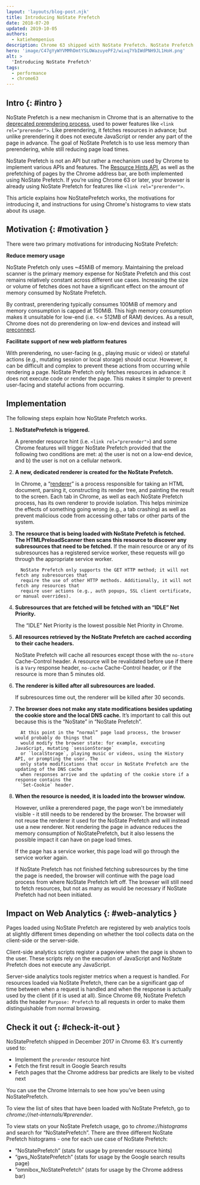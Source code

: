```yaml
---
layout: 'layouts/blog-post.njk'
title: Introducing NoState Prefetch
date: 2018-07-20
updated: 2019-10-05
authors:
  - katiehempenius
description: Chrome 63 shipped with NoState Prefetch. NoState Prefetch is a mechanism for fetching resources in advance that uses less memory than the deprecated prerendering process.
hero: 'image/C47gYyWYVMMhDmtYSLOWazuyePF2/wixq7YbIWdPNH9JL1HoH.png'
alt: >
  'Introducing NoState Prefetch'
tags:
  - performance
  - chrome63
---
```


## Intro {: #intro }

NoState Prefetch is a new mechanism in Chrome that is an alternative to the [deprecated
prerendering process](https://groups.google.com/a/chromium.org/forum/m/#!msg/Blink-dev/0nSxuuv9bBw/l0pN2tUjCQAJ), used to power features like `<link rel="prerender">`. Like prerendering, it fetches resources in advance; but unlike prerendering
it does not execute JavaScript or render any part of the page in advance. The goal of NoState
Prefetch is to use less memory than prerendering, while still reducing page load times.

NoState Prefetch is not an API but rather a mechanism used by Chrome to implement various APIs
and features. The [Resource Hints API](https://www.w3.org/TR/resource-hints/), as well as the
prefetching of pages by the Chrome address bar, are both
implemented using NoState Prefetch. If you’re using Chrome 63 or later, your browser is already
using NoState Prefetch for features like `<link rel="prerender">`.

This article explains how NoStatePrefetch works, the motivations for introducing it, and
instructions for using Chrome's histograms to view stats about its usage.

## Motivation {: #motivation }

There were two primary motivations for introducing NoState Prefetch:

**Reduce memory usage**

NoState Prefetch only uses ~45MiB of memory. Maintaining the preload scanner is the primary
memory expense for NoState Prefetch and this cost remains relatively constant across different
use cases. Increasing the size or volume of fetches does not have a significant effect on the
amount of memory consumed by NoState Prefetch.

By contrast, prerendering typically consumes 100MiB of memory and memory consumption is capped at
150MiB. This high memory consumption makes it unsuitable for low-end (i.e. <= 512MB of RAM)
devices. As a result, Chrome does not do prerendering on low-end devices and instead will
[preconnect](https://www.w3.org/TR/resource-hints/#dfn-preconnect).

**Facilitate support of new web platform features**

With prerendering, no user-facing (e.g., playing music or video) or stateful actions (e.g.,
mutating session or local storage) should occur. However, it can be difficult and complex to
prevent these actions from occurring while rendering a page. NoState Prefetch only fetches
resources in advance: it does not execute code or render the page. This makes it simpler to
prevent user-facing and stateful actions from occurring.

## Implementation

The following steps explain how NoState Prefetch works.

1.  **NoStatePrefetch is triggered.**

    A prerender resource hint (i.e. `<link rel="prerender">`) and some Chrome features will
    trigger NoState Prefetch provided that the following two conditions are met: a) the user is
    not on a low-end device, and b) the user is not on a cellular network.

2.  **A new, dedicated renderer is created for the NoState Prefetch.**

    In Chrome, a
    “[renderer](https://www.chromium.org/developers/design-documents/multi-process-architecture)”
    is a process responsible for taking an HTML document, parsing it,
    constructing its render tree, and painting the result to the screen. Each tab in Chrome, as
    well as each NoState Prefetch process, has its own renderer to provide isolation. This
    helps minimize the effects of something going wrong (e.g., a tab crashing) as well as
    prevent malicious code from accessing other tabs or other parts of the system.

3.  **The resource that is being loaded with NoState Prefetch is fetched. The HTMLPreloadScanner
    then scans this resource to discover any subresources that need to be fetched.**
    If the main resource or any of its subresources has a registered service worker, these requests will go through the appropriate service worker.

          NoState Prefetch only supports the GET HTTP method; it will not fetch any subresources that
          require the use of other HTTP methods. Additionally, it will not fetch any resources that
          require user actions (e.g., auth popups, SSL client certificate, or manual overrides).

4.  **Subresources that are fetched will be fetched with an “IDLE” Net Priority.**

    The “IDLE” Net Priority is the lowest possible Net Priority in Chrome.

5.  **All resources retrieved by the NoState Prefetch are cached according to their cache headers.**

    NoState Prefetch will cache all resources except those with the `no-store` Cache-Control
    header. A resource will be revalidated before use if there is a `Vary` response header,
    `no-cache` Cache-Control header, or if the resource is more than 5 minutes old.

6.  **The renderer is killed after all subresources are loaded.**

    If subresources time out, the renderer will be killed after 30 seconds.

7.  **The browser does not make any state modifications besides updating the cookie store and the
    local DNS cache.**
    It’s important to call this out because this is the “NoState” in “NoState Prefetch”.

          At this point in the “normal” page load process, the browser would probably do things that
          would modify the browser state: for example, executing JavaScript, mutating `sessionStorage`
          or `localStorage`, playing music or videos, using the History API, or prompting the user. The
          only state modifications that occur in NoState Prefetch are the updating of the DNS cache
          when responses arrive and the updating of the cookie store if a response contains the
          `Set-Cookie` header.

8.  **When the resource is needed, it is loaded into the browser window.**

    However, unlike a prerendered page, the page won't be immediately visible - it still needs
    to be rendered by the browser. The browser will not reuse the renderer it used for the
    NoState Prefetch and will instead use a new renderer. Not rendering the page in advance
    reduces the memory consumption of NoStatePrefetch, but it also lessens the possible impact
    it can have on page load times.

    If the page has a service worker, this page load will go through the service worker again.

    If NoState Prefetch has not finished fetching subresources by the time the page is needed,
    the browser will continue with the page load process from where NoState Prefetch left off.
    The browser will still need to fetch resources, but not as many as would be necessary if
    NoState Prefetch had not been initiated.

## Impact on Web Analytics {: #web-analytics }

Pages loaded using NoState Prefetch are registered by web analytics tools at slightly different
times depending on whether the tool collects data on the client-side or the server-side.

Client-side analytics scripts register a pageview when the page is shown to the user. These
scripts rely on the execution of JavaScript and NoState Prefetch does not execute any JavaScript.

Server-side analytics tools register metrics when a request is handled. For resources loaded via
NoState Prefetch, there can be a significant gap of time between when a request is handled and when
the response is actually used by the client (if it is used at all). Since Chrome 69, NoState Prefetch
adds the header `Purpose: Prefetch` to all requests in order to make them distinguishable from
normal browsing.

## Check it out {: #check-it-out }

NoStatePrefetch shipped in December 2017 in Chrome 63. It's currently used to:

- Implement the `prerender` resource hint
- Fetch the first result in Google Search results
- Fetch pages that the Chrome address bar predicts are likely to be visited next

You can use the Chrome Internals to see how you’ve been using NoStatePrefetch.

To view the list of sites that have been loaded with NoState Prefetch, go to
_chrome://net-internals/#prerender_.

To view stats on your NoState Prefetch usage, go to _chrome://histograms_ and search for
“NoStatePrefetch”. There are three different NoState Prefetch histograms - one for each use case
of NoState Prefetch:

- “NoStatePrefetch” (stats for usage by prerender resource hints)
- “gws_NoStatePrefetch” (stats for usage by the Google search results page)
- “omnibox_NoStatePrefetch” (stats for usage by the Chrome address bar)
